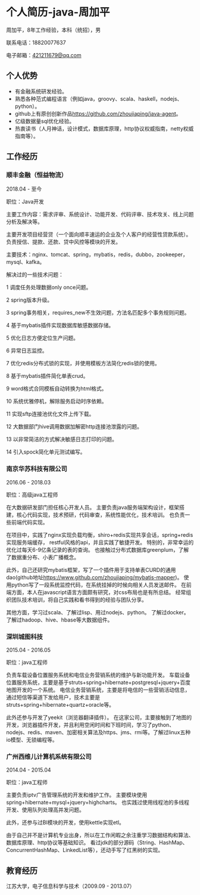 # 个人简历-java-周加平
周加平，8年工作经验，本科（统招），男

联系电话：18820077637

电子邮箱：421211679@qq.com

## 个人优势
- 有金融系统研发经验。
- 熟悉各种范式编程语言（例如java，groovy、scala、haskell，nodejs、python）。
- github上有原创创新作品<https://github.com/zhoujiaping/java-agent>。
- 亿级数据量sql优化经验。
- 热衷读书（人月神话，设计模式，数据库原理，http协议权威指南，netty权威指南等）。

## 工作经历
### 顺丰金融（恒益物流）

2018.04 - 至今

职位：Java开发

主要工作内容：需求评审、系统设计、功能开发、代码评审、技术攻关、线上问题分析及解决等。

主要开发项目经营贷（一个面向顺丰速运的企业及个人客户的经营性贷款系统）。负责授信、提款、还款、贷中风控等模块的开发。

主要技术：nginx、tomcat、spring，mybatis，redis，dubbo，zookeeper，mysql、kafka。

解决过的一些技术问题：

1 调度任务处理数据only once问题。

2 spring版本升级。

3 spring事务相关，requires_new不生效问题，方法名匹配多个事务规则问题。

4 基于mybatis插件实现数据库敏感数据存储。

5 优化日志方便定位生产问题。

6 异常日志监控。

7 优化redis分布式锁的实现，并使用模板方法简化redis锁的使用。

8 基于mybatis插件简化单表crud。

9 word格式合同模板自动转换为html格式。

10 系统优雅停机，解除服务启动时序依赖。

11 实现sftp连接池优化文件上传下载。

12 大数据部门hive调用数据加解密http连接池泄露的问题。

13 以非常简洁的方式解决敏感日志打印的问题。

14 引入spock简化单元测试编写。

### 南京华苏科技有限公司	
2016.06 - 2018.03

职位：高级java工程师

在大数据研发部门担任核心开发人员。
主要负责java服务端架构设计，框架搭建，核心代码实现，技术预研，代码审查，系统性能优化，技术培训。
也负责一些前端代码实现。

在项目中，实践了nginx实现负载均衡，shiro+redis实现共享会话，spring+redis实现服务端缓存，
restful风格的api，并且实践了敏捷开发。
特别的，非常幸运的优化过每天6-9亿条记录的表的查询。
也接触过分布式数据库greenplum，了解了数据重分布、小表广播概念。

此外，自己还研究mybatis框架，写了一个插件用于支持单表CURD的通用dao(github地址<https://www.github.com/zhoujiaping/mybatis-mapper>)。
使用python写了一段系统监控代码，在系统挂掉的时候向相关人员发送邮件。
在前端方面，本人在javascript语言方面颇有研究，对css布局也是有所总结。
经常组织团队技术培训，将自己实践和看书得到的经验与团队分享。

其他方面，学习过scala、了解过lisp、用过nodejs、python。
了解过docker。了解过hadoop、hive、hbase等大数据组件。

### 深圳城图科技	
2015.04 - 2016.05

职位：java工程师

负责车载设备位置服务系统和电信业务营销系统的维护与新功能开发。
车载设备位置服务系统，主要是基于struts+spring+hibernate+postgresql+jquery+百度地图开发的一个系统。
电信业务营销系统，主要是将电信的一些营销活动信息，通过短信等渠道下发给用户，技术主要是struts+spring+hibernate+quartz+oracle等。

此外还参与开发了yeekit（浏览器翻译插件）。
在这家公司，主要接触到了地图的开发，浏览器插件开发，并且利用空闲时间和下班时间，学习了python、nodejs、redis、maven、加密相关算法及https、jms、rmi等。了解过linux五种io模型、无锁编程等。

### 广州西维儿计算机系统有限公司	
2014.04 - 2015.04

职位：java工程师

主要负责iptv广告管理系统的开发和维护工作。
主要模块使用spring+hibernate+mysql+jquery+highcharts。
也实践过使用线程池的多线程开发、使用队列处理高并发问题。

此外，还参与过BI模块的开发，使用kettle实现etl。

由于自己并不是计算机专业出身，所以在工作闲暇之余注重学习数据结构和算法、数据库原理、http协议等基础知识。
看过jdk的部分源码（String、HashMap、ConcurrentHashMap、LinkedList等），还动手写了红黑树的实现。

## 教育经历
江苏大学，电子信息科学与技术（2009.09 - 2013.07）
